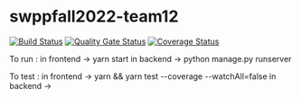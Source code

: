 # swppfall2022-team12
[![Build Status](https://app.travis-ci.com/swsnu/swppfall2022-team12.svg?branch=backend&kill_cache=1)](https://app.travis-ci.com/swsnu/swppfall2022-team12)
[![Quality Gate Status](https://sonarcloud.io/api/project_badges/measure?project=swsnu_swppfall2022-team12&metric=alert_status&kill_cache=1)](https://sonarcloud.io/dashboard?id=swsnu_swppfall2022-team12)
[![Coverage Status](https://coveralls.io/repos/github/swsnu/swppfall2022-team12/badge.svg?branch=main&kill_cache=1)](https://coveralls.io/github/swsnu/swppfall2022-team12?branch=main)

To run
: in frontend -> yarn start 
  in backend -> python manage.py runserver
  
To test
: in frontend -> yarn && yarn test --coverage --watchAll=false
  in backend -> 
